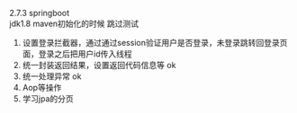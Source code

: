 2.7.3 springboot  
jdk1.8
maven初始化的时候 跳过测试  

1. 设置登录拦截器，通过通过session验证用户是否登录，未登录跳转回登录页面，登录之后把用户id传入线程
2. 统一封装返回结果，设置返回代码信息等 ok
3. 统一处理异常 ok
4. Aop等操作
5. 学习jpa的分页

